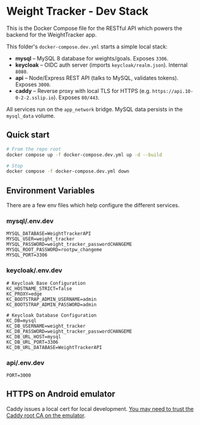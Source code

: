 # Weight Tracker - Dev Stack
This is the Docker Compose file for the RESTful API which powers the backend for the WeightTracker app.

This folder's `docker-compose.dev.yml` starts a simple local stack:

- **mysql** – MySQL 8 database for weights/goals. Exposes `3306`.
- **keycloak** – OIDC auth server (imports `keycloak/realm.json`). Internal `8080`.
- **api** – Node/Express REST API (talks to MySQL, validates tokens). Exposes `3000`.
- **caddy** – Reverse proxy with local TLS for HTTPS (e.g. `https://api.10-0-2-2.sslip.io`). Exposes `80/443`.

All services run on the `app_network` bridge. MySQL data persists in the `mysql_data` volume.

## Quick start

```bash
# From the repo root
docker compose up -f docker-compose.dev.yml up -d --build

# Stop
docker compose -f docker-compose.dev.yml down
```

## Environment Variables

There are a few env files which help configure the different services.

### mysql/.env.dev
```
MYSQL_DATABASE=WeightTrackerAPI
MYSQL_USER=weight_tracker
MYSQL_PASSWORD=weight_tracker_passwordCHANGEME
MYSQL_ROOT_PASSWORD=rootpw_changeme
MYSQL_PORT=3306
```

### keycloak/.env.dev
```
# Keycloak Base Configuration
KC_HOSTNAME_STRICT=false
KC_PROXY=edge
KC_BOOTSTRAP_ADMIN_USERNAME=admin
KC_BOOTSTRAP_ADMIN_PASSWORD=admin

# Keycloak Database Configuration
KC_DB=mysql
KC_DB_USERNAME=weight_tracker
KC_DB_PASSWORD=weight_tracker_passwordCHANGEME
KC_DB_URL_HOST=mysql
KC_DB_URL_PORT=3306
KC_DB_URL_DATABASE=WeightTrackerAPI
```

### api/.env.dev
```
PORT=3000
```

## HTTPS on Android emulator
Caddy issues a local cert for local development. [You may need to trust the Caddy root CA on the emulator](https://stackoverflow.com/questions/71854047/install-ca-certificate-on-android-emulator).
